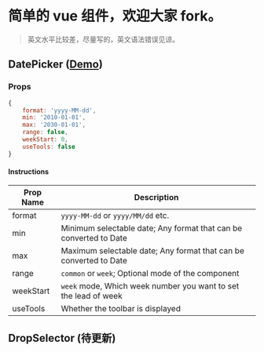 简单的 vue 组件，欢迎大家 fork。
======================

> 英文水平比较差，尽量写的，英文语法错误见谅。
## DatePicker ([Demo][1])
### Props
```js
{
    format: 'yyyy-MM-dd',
    min: '2010-01-01',
    max: '2030-01-01',
    range: false,
    weekStart: 0,
    useTools: false
}
```

#### Instructions
| Prop Name | Description |
|---|---|
| format | `yyyy-MM-dd` or `yyyy/MM/dd` etc. |
| min | Minimum selectable date; Any format that can be converted to Date |
| max | Maximum selectable date; Any format that can be converted to Date |
| range | `common` or `week`; Optional mode of the component |
| weekStart | `week` mode, Which week number you want to set the lead of week |
| useTools | Whether the toolbar is displayed |
## DropSelector (待更新)



  [1]: http://yangfan86.gitee.io/datepickerdemo/